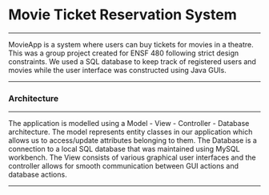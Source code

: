 <h1>Movie Ticket Reservation System</h1>
  <hr>
MovieApp is a system where users can buy tickets for movies in a theatre. This was a group project created for ENSF 480 following strict design constraints.
We used a SQL database to keep track of registered users and movies while the user interface was constructed using Java GUIs.
  <hr>
  <h3>Architecture</h3>
  <hr>
The application is modelled using a Model - View - Controller - Database architecture. The model represents entity classes in our application which allows us to access/update attributes belonging to them. The Database is a connection to a local SQL database that was maintained using MySQL workbench. The View consists of various graphical user interfaces and the controller allows for smooth communication between GUI actions and database actions. 
<hr>

